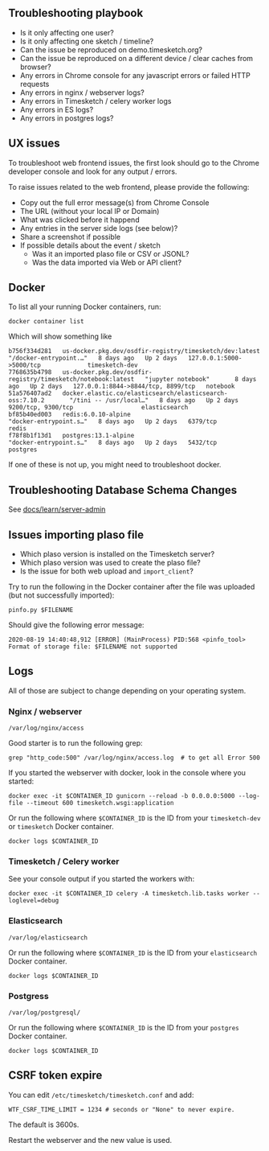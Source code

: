 ## Troubleshooting playbook

- Is it only affecting one user?
- Is it only affecting one sketch / timeline?
- Can the issue be reproduced on demo.timesketch.org?
- Can the issue be reproduced on a different device / clear caches from browser?
- Any errors in Chrome console for any javascript errors or failed HTTP requests
- Any errors in nginx / webserver logs?
- Any errors in Timesketch / celery worker logs
- Any errors in ES logs?
- Any errors in postgres logs?

## UX issues

To troubleshoot web frontend issues, the first look should go to the Chrome developer console and look for any output / errors.

To raise issues related to the web frontend, please provide the following:

- Copy out the full error message(s) from Chrome Console
- The URL (without your local IP or Domain)
- What was clicked before it happend
- Any entries in the server side logs (see below)?
- Share a screenshot if possible
- If possible details about the event / sketch
  - Was it an imported plaso file or CSV or JSONL?
  - Was the data imported via Web or API client? 

## Docker

To list all your running Docker containers, run:

```shell
docker container list
```

Which will show something like

```shell
b756f334d281   us-docker.pkg.dev/osdfir-registry/timesketch/dev:latest        "/docker-entrypoint.…"   8 days ago   Up 2 days   127.0.0.1:5000->5000/tcp             timesketch-dev
7768635b4798   us-docker.pkg.dev/osdfir-registry/timesketch/notebook:latest   "jupyter notebook"       8 days ago   Up 2 days   127.0.0.1:8844->8844/tcp, 8899/tcp   notebook
51a576407ad2   docker.elastic.co/elasticsearch/elasticsearch-oss:7.10.2       "/tini -- /usr/local…"   8 days ago   Up 2 days   9200/tcp, 9300/tcp                   elasticsearch
bf85b40ed003   redis:6.0.10-alpine                                            "docker-entrypoint.s…"   8 days ago   Up 2 days   6379/tcp                             redis
f78f8b1f13d1   postgres:13.1-alpine                                           "docker-entrypoint.s…"   8 days ago   Up 2 days   5432/tcp                             postgres
```

If one of these is not up, you might need to troubleshoot docker.

## Troubleshooting Database Schema Changes

See [docs/learn/server-admin](docs/learn/server-admin#troubleshooting-database-schema-changes)

## Issues importing plaso file

- Which plaso version is installed on the Timesketch server?
- Which plaso version was used to create the plaso file?
- Is the issue for both web upload and `import_client`?

Try to run the following in the Docker container after the file was uploaded (but not successfully imported):

```shell
pinfo.py $FILENAME
```

Should give the following error message:

```shell
2020-08-19 14:40:48,912 [ERROR] (MainProcess) PID:568 <pinfo_tool> Format of storage file: $FILENAME not supported
```

## Logs

All of those are subject to change depending on your operating system.

### Nginx / webserver

```shell
/var/log/nginx/access
```

Good starter is to run the following grep:

```shell
grep "http_code:500" /var/log/nginx/access.log  # to get all Error 500
```

If you started the webserver with docker, look in the console where you started:

```shell
docker exec -it $CONTAINER_ID gunicorn --reload -b 0.0.0.0:5000 --log-file --timeout 600 timesketch.wsgi:application
```

Or run the following where `$CONTAINER_ID` is the ID from your `timesketch-dev` or `timesketch` Docker container.

```shell
docker logs $CONTAINER_ID
```

### Timesketch / Celery worker

See your console output if you started the workers with:

```shell
docker exec -it $CONTAINER_ID celery -A timesketch.lib.tasks worker --loglevel=debug
```

### Elasticsearch

```shell
/var/log/elasticsearch
```

Or run the following where `$CONTAINER_ID` is the ID from your `elasticsearch` Docker container.

```shell
docker logs $CONTAINER_ID
```

### Postgress

```shell
/var/log/postgresql/
```

Or run the following where `$CONTAINER_ID` is the ID from your `postgres` Docker container.

```shell
docker logs $CONTAINER_ID
```

## CSRF token expire

You can edit ```/etc/timesketch/timesketch.conf``` and add:

```
WTF_CSRF_TIME_LIMIT = 1234 # seconds or "None" to never expire.
```

The default is 3600s.

Restart the webserver and the new value is used.
